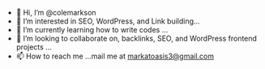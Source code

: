 - 👋 Hi, I’m @colemarkson
- 👀 I’m interested in SEO, WordPress, and Link building...
- 🌱 I’m currently learning how to write codes ...
- 💞️ I’m looking to collaborate on, backlinks, SEO, and  WordPress frontend projects  ...
- 📫 How to reach me ...mail me at markatoasis3@gmail.com

<!---
colemarkson/colemarkson is a ✨ special ✨ repository because its `README.md` (this file) appears on your GitHub profile.
You can click the Preview link to take a look at your changes.
--->
